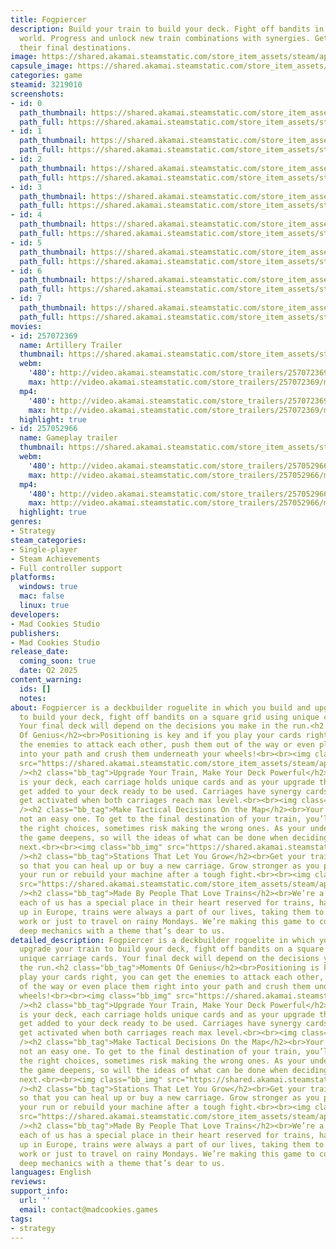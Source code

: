 ```yaml
---
title: Fogpiercer
description: Build your train to build your deck. Fight off bandits in a post apocalyptic
  world. Progress and unlock new train combinations with synergies. Get drivers to
  their final destinations.
image: https://shared.akamai.steamstatic.com/store_item_assets/steam/apps/3219010/header.jpg?t=1731662923
capsule_image: https://shared.akamai.steamstatic.com/store_item_assets/steam/apps/3219010/ea3927372dd60d85acbf6914b5aa1fa8ae85df34/capsule_231x87.jpg?t=1731662923
categories: game
steamid: 3219010
screenshots:
- id: 0
  path_thumbnail: https://shared.akamai.steamstatic.com/store_item_assets/steam/apps/3219010/ss_a13960adeb4b317aca7b3bdbbb9196a99cf74e43.600x338.jpg?t=1731662923
  path_full: https://shared.akamai.steamstatic.com/store_item_assets/steam/apps/3219010/ss_a13960adeb4b317aca7b3bdbbb9196a99cf74e43.1920x1080.jpg?t=1731662923
- id: 1
  path_thumbnail: https://shared.akamai.steamstatic.com/store_item_assets/steam/apps/3219010/ss_2312dc2046bee1b4dcf82b78aea313c1d68cf4ea.600x338.jpg?t=1731662923
  path_full: https://shared.akamai.steamstatic.com/store_item_assets/steam/apps/3219010/ss_2312dc2046bee1b4dcf82b78aea313c1d68cf4ea.1920x1080.jpg?t=1731662923
- id: 2
  path_thumbnail: https://shared.akamai.steamstatic.com/store_item_assets/steam/apps/3219010/ss_f559dd53d8513ce765dc822cd93ee47da92d9a85.600x338.jpg?t=1731662923
  path_full: https://shared.akamai.steamstatic.com/store_item_assets/steam/apps/3219010/ss_f559dd53d8513ce765dc822cd93ee47da92d9a85.1920x1080.jpg?t=1731662923
- id: 3
  path_thumbnail: https://shared.akamai.steamstatic.com/store_item_assets/steam/apps/3219010/ss_de2516f70fcf8ce2083476d6b7dedbf971d4ccfd.600x338.jpg?t=1731662923
  path_full: https://shared.akamai.steamstatic.com/store_item_assets/steam/apps/3219010/ss_de2516f70fcf8ce2083476d6b7dedbf971d4ccfd.1920x1080.jpg?t=1731662923
- id: 4
  path_thumbnail: https://shared.akamai.steamstatic.com/store_item_assets/steam/apps/3219010/ss_38c299959d1edab27382b841c7e43da09479ae55.600x338.jpg?t=1731662923
  path_full: https://shared.akamai.steamstatic.com/store_item_assets/steam/apps/3219010/ss_38c299959d1edab27382b841c7e43da09479ae55.1920x1080.jpg?t=1731662923
- id: 5
  path_thumbnail: https://shared.akamai.steamstatic.com/store_item_assets/steam/apps/3219010/ss_912530ce15b03b609d98f2be4a1d7220ed9e67ba.600x338.jpg?t=1731662923
  path_full: https://shared.akamai.steamstatic.com/store_item_assets/steam/apps/3219010/ss_912530ce15b03b609d98f2be4a1d7220ed9e67ba.1920x1080.jpg?t=1731662923
- id: 6
  path_thumbnail: https://shared.akamai.steamstatic.com/store_item_assets/steam/apps/3219010/ss_008ffb30c03cfacb9b91245dfe8c803fec2c18b9.600x338.jpg?t=1731662923
  path_full: https://shared.akamai.steamstatic.com/store_item_assets/steam/apps/3219010/ss_008ffb30c03cfacb9b91245dfe8c803fec2c18b9.1920x1080.jpg?t=1731662923
- id: 7
  path_thumbnail: https://shared.akamai.steamstatic.com/store_item_assets/steam/apps/3219010/ss_965b3e2a1e7a69195cdc06ecf7a756cb170d494b.600x338.jpg?t=1731662923
  path_full: https://shared.akamai.steamstatic.com/store_item_assets/steam/apps/3219010/ss_965b3e2a1e7a69195cdc06ecf7a756cb170d494b.1920x1080.jpg?t=1731662923
movies:
- id: 257072369
  name: Artillery Trailer
  thumbnail: https://shared.akamai.steamstatic.com/store_item_assets/steam/apps/257072369/e98dbb44c31c0f8525bdde6c2a4fdf68278f504a/movie_600x337.jpg?t=1731356253
  webm:
    '480': http://video.akamai.steamstatic.com/store_trailers/257072369/movie480_vp9.webm?t=1731356253
    max: http://video.akamai.steamstatic.com/store_trailers/257072369/movie_max_vp9.webm?t=1731356253
  mp4:
    '480': http://video.akamai.steamstatic.com/store_trailers/257072369/movie480.mp4?t=1731356253
    max: http://video.akamai.steamstatic.com/store_trailers/257072369/movie_max.mp4?t=1731356253
  highlight: true
- id: 257052966
  name: Gameplay trailer
  thumbnail: https://shared.akamai.steamstatic.com/store_item_assets/steam/apps/257052966/movie.293x165.jpg?t=1726829124
  webm:
    '480': http://video.akamai.steamstatic.com/store_trailers/257052966/movie480_vp9.webm?t=1726829124
    max: http://video.akamai.steamstatic.com/store_trailers/257052966/movie_max_vp9.webm?t=1726829124
  mp4:
    '480': http://video.akamai.steamstatic.com/store_trailers/257052966/movie480.mp4?t=1726829124
    max: http://video.akamai.steamstatic.com/store_trailers/257052966/movie_max.mp4?t=1726829124
  highlight: true
genres:
- Strategy
steam_categories:
- Single-player
- Steam Achievements
- Full controller support
platforms:
  windows: true
  mac: false
  linux: true
developers:
- Mad Cookies Studio
publishers:
- Mad Cookies Studio
release_date:
  coming_soon: true
  date: Q2 2025
content_warning:
  ids: []
  notes:
about: Fogpiercer is a deckbuilder roguelite in which you build and upgrade your train
  to build your deck, fight off bandits on a square grid using unique carriage cards.
  Your final deck will depend on the decisions you make in the run.<h2 class="bb_tag">Moments
  Of Genius</h2><br>Positioning is key and if you play your cards right, you can get
  the enemies to attack each other, push them out of the way or even place them right
  into your path and crush them underneath your wheels!<br><br><img class="bb_img"
  src="https://shared.akamai.steamstatic.com/store_item_assets/steam/apps/3219010/extras/genius.gif?t=1731662923"
  /><h2 class="bb_tag">Upgrade Your Train, Make Your Deck Powerful</h2><br>Your train
  is your deck, each carriage holds unique cards and as your upgrade them, new cards
  get added to your deck ready to be used. Carriages have synergy cards too, which
  get activated when both carriages reach max level.<br><br><img class="bb_img" src="https://shared.akamai.steamstatic.com/store_item_assets/steam/apps/3219010/extras/strong-train.gif?t=1731662923"
  /><h2 class="bb_tag">Make Tactical Decisions On the Map</h2><br>Your journey is
  not an easy one. To get to the final destination of your train, you’ll have to make
  the right choices, sometimes risk making the wrong ones. As your understanding of
  the game deepens, so will the ideas of what can be done when deciding where to go
  next.<br><br><img class="bb_img" src="https://shared.akamai.steamstatic.com/store_item_assets/steam/apps/3219010/extras/map.gif?t=1731662923"
  /><h2 class="bb_tag">Stations That Let You Grow</h2><br>Get your train to a station
  so that you can heal up or buy a new carriage. Grow stronger as you progress through
  your run or rebuild your machine after a tough fight.<br><br><img class="bb_img"
  src="https://shared.akamai.steamstatic.com/store_item_assets/steam/apps/3219010/extras/stations.gif?t=1731662923"
  /><h2 class="bb_tag">Made By People That Love Trains</h2><br>We’re a tiny team and
  each of us has a special place in their heart reserved for trains, having grown
  up in Europe, trains were always a part of our lives, taking them to get to school,
  work or just to travel on rainy Mondays. We’re making this game to connect meaningful,
  deep mechanics with a theme that’s dear to us.
detailed_description: Fogpiercer is a deckbuilder roguelite in which you build and
  upgrade your train to build your deck, fight off bandits on a square grid using
  unique carriage cards. Your final deck will depend on the decisions you make in
  the run.<h2 class="bb_tag">Moments Of Genius</h2><br>Positioning is key and if you
  play your cards right, you can get the enemies to attack each other, push them out
  of the way or even place them right into your path and crush them underneath your
  wheels!<br><br><img class="bb_img" src="https://shared.akamai.steamstatic.com/store_item_assets/steam/apps/3219010/extras/genius.gif?t=1731662923"
  /><h2 class="bb_tag">Upgrade Your Train, Make Your Deck Powerful</h2><br>Your train
  is your deck, each carriage holds unique cards and as your upgrade them, new cards
  get added to your deck ready to be used. Carriages have synergy cards too, which
  get activated when both carriages reach max level.<br><br><img class="bb_img" src="https://shared.akamai.steamstatic.com/store_item_assets/steam/apps/3219010/extras/strong-train.gif?t=1731662923"
  /><h2 class="bb_tag">Make Tactical Decisions On the Map</h2><br>Your journey is
  not an easy one. To get to the final destination of your train, you’ll have to make
  the right choices, sometimes risk making the wrong ones. As your understanding of
  the game deepens, so will the ideas of what can be done when deciding where to go
  next.<br><br><img class="bb_img" src="https://shared.akamai.steamstatic.com/store_item_assets/steam/apps/3219010/extras/map.gif?t=1731662923"
  /><h2 class="bb_tag">Stations That Let You Grow</h2><br>Get your train to a station
  so that you can heal up or buy a new carriage. Grow stronger as you progress through
  your run or rebuild your machine after a tough fight.<br><br><img class="bb_img"
  src="https://shared.akamai.steamstatic.com/store_item_assets/steam/apps/3219010/extras/stations.gif?t=1731662923"
  /><h2 class="bb_tag">Made By People That Love Trains</h2><br>We’re a tiny team and
  each of us has a special place in their heart reserved for trains, having grown
  up in Europe, trains were always a part of our lives, taking them to get to school,
  work or just to travel on rainy Mondays. We’re making this game to connect meaningful,
  deep mechanics with a theme that’s dear to us.
languages: English
reviews:
support_info:
  url: ''
  email: contact@madcookies.games
tags:
- strategy
---
```


